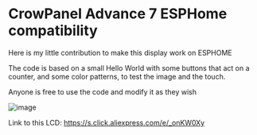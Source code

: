# CrowPanel Advance 7 ESPHome compatibility

Here is my little contribution to make this display work on ESPHOME

The code is based on a small Hello World with some buttons that act on a counter, and some color patterns, to test the image and the touch.

Anyone is free to use the code and modify it as they wish

![image](https://github.com/user-attachments/assets/b7f164c7-0c8a-464d-8cdb-563c03caad72)

Link to this LCD:
https://s.click.aliexpress.com/e/_onKW0Xy
